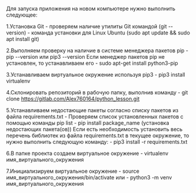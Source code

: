 Для запуска приложения на новом компьютере нужно выполнить следующее:

1.Установка Git
    - проверяем наличие утилиты Git командой (git --version) 
    - команда установки для Linux Ubuntu (sudo apt update && sudo apt install git)
    
2.Выполняем проверку на наличие в системе менеджера пакетов pip
    - pip --version или pip3 --version
	Если менеджер пакетов pip не установлен, то устанавливаем его
    - sudo apt-get install python3-pip
		
3.Устанавливаем виртуальное окружение используя pip3
	- pip3 install virtualenv 
	
4.Склонировать репозиторий в рабочую папку, выполнив команду 
    - git clone https://gitlab.com/Alex760164/python_lesson.git

5.Устанавливаем недостающие пакеты согласно списку пакетов из файла requirements.txt
    - Проверяем список установленных пакетов с помощью команды pip list
    - pip install package_name (установка недостающих пакета(ов))
    Если есть необходимость установить весь перечень библиотек из файла requirements.txt в 
    текущее окружение, то нужно выполнить следующую команду:
    - pip3 install -r requirements.txt

6.В папке проекта создаем виртуальное окружение
	- virtualenv имя_виртуального_окружения

7.Инициализируем виртуальное окружение
	- source имя_виртуального_окружения/bin/activate
	или
	- python3 -m venv имя_виртуального_окружения    